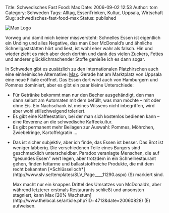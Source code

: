 Title: Schwedisches Fast Food: Max
Date: 2006-09-02 12:53
Author: tom
Category: Schweden
Tags: Alltag, EssenTrinken, Kultur, Uppsala, Wirtschaft
Slug: schwedisches-fast-food-max
Status: published

<div class="figure left">

![Max Logo](http://www.fiket.de/pic/logo_max.gif)

</div>

Vorweg und damit mich keiner missversteht: Schnelles Essen ist
eigentlich ein Unding und alles Negative, das man über McDonald’s und
ähnliche Schnellgaststätten hört und liest, ist wohl eher wahr als
falsch. Hin und wieder zieht es mich aber doch dorthin und dank des
vielen Zuckers, Fettes und anderer glücklichmachender Stoffe genieße ich
es dann sogar.

In Schweden gibt es zusätzlich zu den internationalen Platzhirschen auch
eine einheimische Alternative: [Max](http://www.max.se/default.aspx).
Gerade hat am Marktplatz von Uppsala eine neue Filiale eröffnet. Das
Essen dort wird auch von Hamburgern und Pommes dominiert, aber es gibt
ein paar kleine Unterschiede:

-   Für Getränke bekommt man nur den Becher ausgehändigt, den man dann
    selbst am Automaten mit dem befüllt, was man möchte – mit oder ohne
    Eis. Ein Nachschank ist meines Wissens nicht inbegriffen, wird aber
    wohl stillschweigend toleriert.
-   Es gibt eine Kaffeestation, bei der man sich kostenlos bedienen kann
    – eine Reverenz an die schwedische Kaffeekultur.
-   Es gibt permanent mehr Beilagen zur Auswahl: Pommes, Möhrchen,
    Zwiebelringe, Kartoffelgratin …

<ul>
<li>
Das ist sicher subjektiv, aber ich finde, das Essen ist besser. Das Brot
ist weniger labberig. Die verschiedenen Teile eines Burgers sind
geschmacklich unterscheidbar. Paradox veranlagte Menschen, die auf
“gesundes Essen” wert legen, aber trotzdem in ein Schnellrestaurant
gehen, finden fettarme und ballaststoffreiche Produkte, die mit dem
recht bekannten
[*Schlüsselloch*](http://www.slv.se/templates/SLV_Page____11290.aspx)
(S) markiert sind.

</p>
Max macht nur ein knappes Drittel des Umsatzes von McDonald’s, aber
während letzterer erstmals Restaurants schließt und ansonsten stagniert,
kann Max [20%
Wachstum](http://www.thelocal.se/article.php?ID=4713&date=20060828) (E)
aufweisen.

